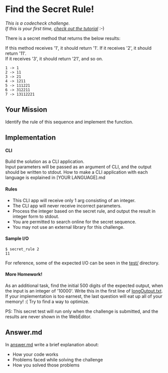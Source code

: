 # Find the Secret Rule!

*This is a codecheck challenge.  
If this is your first time, [check out the tutorial](https://app.code-check.io/orgs/codecheck/challenges/77)* :-)  

There is a secret method that returns the below results:

If this method receives '1', it should return '1'.
If it receives '2', it should return '11'.  
If it receives '3', it should return '21', and so on.
```
1 -> 1
2 -> 11
3 -> 21
4 -> 1211
5 -> 111221
6 -> 312211
7 -> 13112221
```

## Your Mission

Identify the rule of this sequence and implement the function.

## Implementation
#### CLI
Build the solution as a CLI application.  
Input parameters will be passed as an argument of CLI, and
the output should be written to stdout.
How to make a CLI application with each language is explained in [YOUR LANGUAGE].md

#### Rules
- This CLI app will receive only 1 arg consisting of an integer.
- The CLI app will never receive incorrect parameters.
- Process the integer based on the secret rule, and output the result in integer form to stdout.
- You are permitted to search online for the secret sequence.
- You may not use an external library for this challenge.

#### Sample I/O
```shell
$ secret_rule 2
11
```

For reference, some of the expected I/O can be seen in the [test/](./test/) directory.

#### More Homework!
As an additional task, find the initial 500 digits of the expected output, when the input is an integer of '10000'. Write this in the first line of [longOutput.txt](longOutput.txt).
If your implementation is too earnest, the last question will eat up all of your memory! :(
Try to find a way to optimize.

PS:
This secret test will run only when the challenge is submitted,
and the results are never shown in the WebEditor.

## Answer.md
In [answer.md](answer.md) write a brief explanation about:

- How your code works
- Problems faced while solving the challenge
- How you solved those problems
